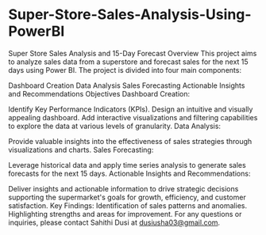 # Super-Store-Sales-Analysis-Using-PowerBI

Super Store Sales Analysis and 15-Day Forecast
Overview
This project aims to analyze sales data from a superstore and forecast sales for the next 15 days using Power BI. The project is divided into four main components:

Dashboard Creation
Data Analysis
Sales Forecasting
Actionable Insights and Recommendations
Objectives
Dashboard Creation:

Identify Key Performance Indicators (KPIs).
Design an intuitive and visually appealing dashboard.
Add interactive visualizations and filtering capabilities to explore the data at various levels of granularity.
Data Analysis:

Provide valuable insights into the effectiveness of sales strategies through visualizations and charts.
Sales Forecasting:

Leverage historical data and apply time series analysis to generate sales forecasts for the next 15 days.
Actionable Insights and Recommendations:

Deliver insights and actionable information to drive strategic decisions supporting the supermarket's goals for growth, efficiency, and customer satisfaction.
Key Findings:
Identification of sales patterns and anomalies.
Highlighting strengths and areas for improvement.
For any questions or inquiries, please contact Sahithi Dusi at dusiusha03@gmail.com.
